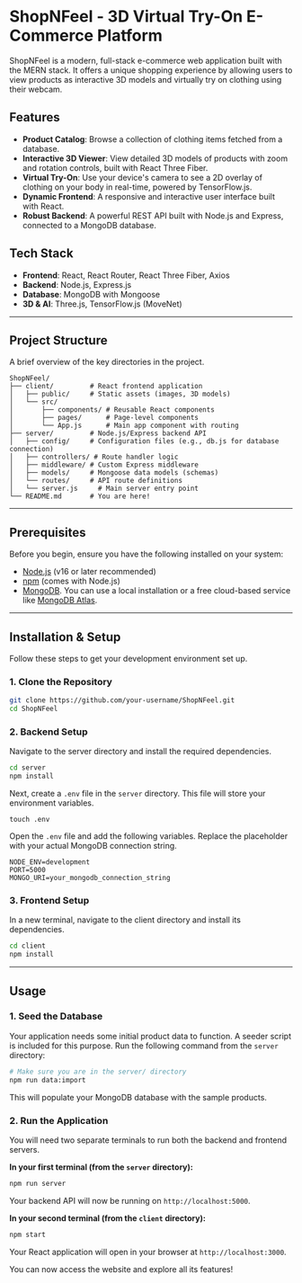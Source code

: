 # ShopNFeel - 3D Virtual Try-On E-Commerce Platform

ShopNFeel is a modern, full-stack e-commerce web application built with the MERN stack. It offers a unique shopping experience by allowing users to view products as interactive 3D models and virtually try on clothing using their webcam.

## Features

- **Product Catalog**: Browse a collection of clothing items fetched from a database.
- **Interactive 3D Viewer**: View detailed 3D models of products with zoom and rotation controls, built with React Three Fiber.
- **Virtual Try-On**: Use your device's camera to see a 2D overlay of clothing on your body in real-time, powered by TensorFlow.js.
- **Dynamic Frontend**: A responsive and interactive user interface built with React.
- **Robust Backend**: A powerful REST API built with Node.js and Express, connected to a MongoDB database.

## Tech Stack

- **Frontend**: React, React Router, React Three Fiber, Axios
- **Backend**: Node.js, Express.js
- **Database**: MongoDB with Mongoose
- **3D & AI**: Three.js, TensorFlow.js (MoveNet)

---

## Project Structure

A brief overview of the key directories in the project.

```
ShopNFeel/
├── client/         # React frontend application
│   ├── public/     # Static assets (images, 3D models)
│   └── src/
│       ├── components/ # Reusable React components
│       ├── pages/      # Page-level components
│       └── App.js      # Main app component with routing
├── server/         # Node.js/Express backend API
│   ├── config/     # Configuration files (e.g., db.js for database connection)
│   ├── controllers/ # Route handler logic
│   ├── middleware/ # Custom Express middleware
│   ├── models/     # Mongoose data models (schemas)
│   └── routes/     # API route definitions
│   └── server.js     # Main server entry point
└── README.md       # You are here!
```

---

## Prerequisites

Before you begin, ensure you have the following installed on your system:
- [Node.js](https://nodejs.org/en/) (v16 or later recommended)
- [npm](https://www.npmjs.com/) (comes with Node.js)
- [MongoDB](https://www.mongodb.com/try/download/community). You can use a local installation or a free cloud-based service like [MongoDB Atlas](https://www.mongodb.com/cloud/atlas).

---

## Installation & Setup

Follow these steps to get your development environment set up.

### 1. Clone the Repository

```bash
git clone https://github.com/your-username/ShopNFeel.git
cd ShopNFeel
```

### 2. Backend Setup

Navigate to the server directory and install the required dependencies.

```bash
cd server
npm install
```

Next, create a `.env` file in the `server` directory. This file will store your environment variables.

```
touch .env
```

Open the `.env` file and add the following variables. Replace the placeholder with your actual MongoDB connection string.

```env
NODE_ENV=development
PORT=5000
MONGO_URI=your_mongodb_connection_string
```

### 3. Frontend Setup

In a new terminal, navigate to the client directory and install its dependencies.

```bash
cd client
npm install
```

---

## Usage

### 1. Seed the Database

Your application needs some initial product data to function. A seeder script is included for this purpose. Run the following command from the `server` directory:

```bash
# Make sure you are in the server/ directory
npm run data:import
```
This will populate your MongoDB database with the sample products.

### 2. Run the Application

You will need two separate terminals to run both the backend and frontend servers.

**In your first terminal (from the `server` directory):**
```bash
npm run server
```
Your backend API will now be running on `http://localhost:5000`.

**In your second terminal (from the `client` directory):**
```bash
npm start
```
Your React application will open in your browser at `http://localhost:3000`.

You can now access the website and explore all its features!
